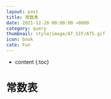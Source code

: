 ```yaml
---
layout: post
title: 常数表
date: 2021-12-20 00:00:00 +0800
category: query
thumbnail: style/image/AT_GIF/AT5.gif
icon: book
cate: Fun
---
```



* content
{:toc}

<!-- # 计算器

<a href="{{ '/Desmos.html' | prepend: site.baseurl    }} ">入口</a> -->


# 常数表


<div id="forReact_0"></div>

<script type="text/babel" src="{{ '/myScript/for_2.js'  | prepend : site.baseurl }}"></script>

<div id="forReact_1">

​    
​    
    <!-- <img src="https://sirius1334.love/2/" /> -->

</div>


